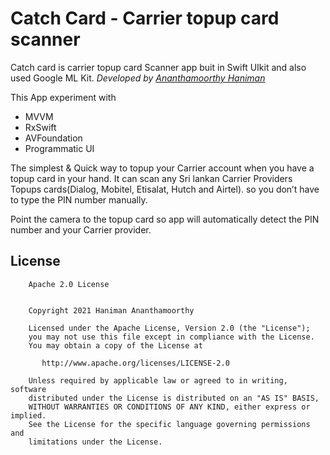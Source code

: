 # Catch Card - Carrier topup card scanner
Catch card is carrier topup card Scanner app buit in Swift UIkit and also used Google ML Kit. *Developed by [Ananthamoorthy Haniman](https://github.com/ananthhaniman)*

This App experiment with
- MVVM
- RxSwift
- AVFoundation
- Programmatic UI

The simplest & Quick way to topup your Carrier account when you have a topup card in your hand. It can scan any Sri lankan Carrier Providers Topups cards(Dialog, Mobitel, Etisalat, Hutch and Airtel). so you don’t have to type the PIN number manually.

Point the camera to the topup card so app will automatically detect the PIN number and your Carrier provider. 



## License
```
    Apache 2.0 License


    Copyright 2021 Haniman Ananthamoorthy

    Licensed under the Apache License, Version 2.0 (the "License");
    you may not use this file except in compliance with the License.
    You may obtain a copy of the License at

       http://www.apache.org/licenses/LICENSE-2.0

    Unless required by applicable law or agreed to in writing, software
    distributed under the License is distributed on an "AS IS" BASIS,
    WITHOUT WARRANTIES OR CONDITIONS OF ANY KIND, either express or implied.
    See the License for the specific language governing permissions and
    limitations under the License.

```
